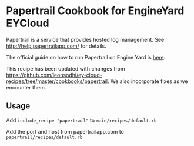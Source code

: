 Papertrail Cookbook for EngineYard EYCloud
=========

Papertrail is a service that provides hosted log management. See http://help.papertrailapp.com/ for details.

The official guide on how to run Papertrail on Engine Yard is [here](http://help.papertrailapp.com/kb/hosting-services/engine-yard/).

This recipe has been updated with changes from https://github.com/leonsodhi/ey-cloud-recipes/tree/master/cookbooks/papertrail. We also incorporate fixes as we encounter them.

## Usage

Add `include_recipe "papertrail"` to `main/recipes/default.rb`

Add the port and host from papertrailapp.com to `papertrail/recipes/default.rb`

